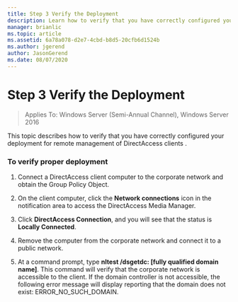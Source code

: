```yaml
---
title: Step 3 Verify the Deployment
description: Learn how to verify that you have correctly configured your deployment for remote management of DirectAccess clients.
manager: brianlic
ms.topic: article
ms.assetid: 6a78a078-d2e7-4cbd-b8d5-20cfb6d1524b
ms.author: jgerend
author: JasonGerend
ms.date: 08/07/2020
---
```

# Step 3 Verify the Deployment

>Applies To: Windows Server (Semi-Annual Channel), Windows Server 2016

This topic describes how to verify that you have correctly configured your deployment for remote management of DirectAccess clients .

### To verify proper deployment

1.  Connect a DirectAccess client computer to the corporate network and obtain the Group Policy Object.

2.  On the client computer, click the **Network connections** icon in the notification area to access the DirectAccess Media Manager.

3.  Click **DirectAccess Connection**, and you will see that the status is **Locally Connected**.

4.  Remove the computer from the corporate network and connect it to a public network.

5.  At a command prompt, type **nltest /dsgetdc: [fully qualified domain name]**. This command will verify that the corporate network is accessible to the client. If the domain controller is not accessible, the following error message will display reporting that the domain does not exist: ERROR_NO_SUCH_DOMAIN.



